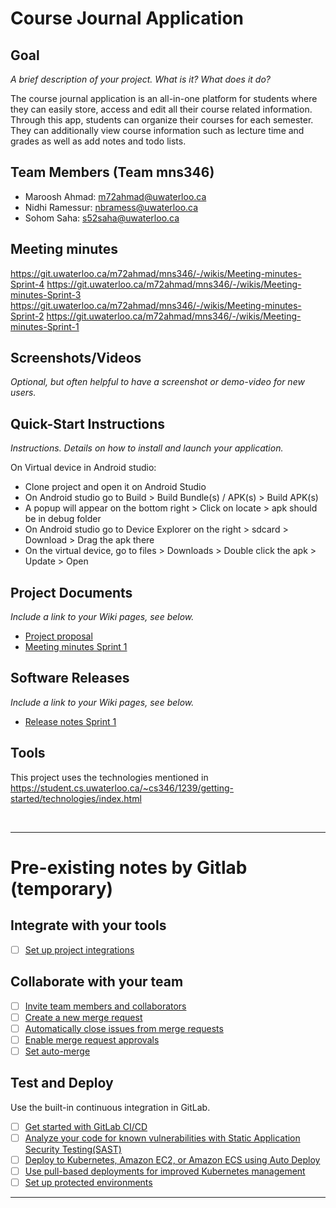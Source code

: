 # Course Journal Application

## Goal
_A brief description of your project. What is it? What does it do?_

The course journal application is an all-in-one platform for students where they can easily store, access and edit all their course related information. Through this app, students can organize their courses for each semester. They can additionally view course information such as lecture time and grades as well as add notes and todo lists.

## Team Members (Team mns346)
- Maroosh Ahmad: m72ahmad@uwaterloo.ca
- Nidhi Ramessur: nbramess@uwaterloo.ca
- Sohom Saha: s52saha@uwaterloo.ca

## Meeting minutes
https://git.uwaterloo.ca/m72ahmad/mns346/-/wikis/Meeting-minutes-Sprint-4
https://git.uwaterloo.ca/m72ahmad/mns346/-/wikis/Meeting-minutes-Sprint-3
https://git.uwaterloo.ca/m72ahmad/mns346/-/wikis/Meeting-minutes-Sprint-2
https://git.uwaterloo.ca/m72ahmad/mns346/-/wikis/Meeting-minutes-Sprint-1


## Screenshots/Videos
_Optional, but often helpful to have a screenshot or demo-video for new users._


## Quick-Start Instructions
_Instructions. Details on how to install and launch your application._

On Virtual device in Android studio:
- Clone project and open it on Android Studio
- On Android studio go to Build > Build Bundle(s) / APK(s) > Build APK(s)
- A popup will appear on the bottom right > Click on locate > apk should be in debug folder
- On Android studio go to Device Explorer on the right > sdcard > Download > Drag the apk there
- On the virtual device, go to files > Downloads > Double click the apk > Update > Open


## Project Documents
_Include a link to your Wiki pages, see below._

- [Project proposal](https://git.uwaterloo.ca/m72ahmad/mns346/-/wikis/Project-Proposal)
- [Meeting minutes Sprint 1](https://git.uwaterloo.ca/m72ahmad/mns346/-/wikis/Meeting-minutes-Sprint-1)


## Software Releases
_Include a link to your Wiki pages, see below._

- [Release notes Sprint 1](https://git.uwaterloo.ca/m72ahmad/mns346/-/wikis/Release-notes-Sprint-1)

## Tools
This project uses the technologies mentioned in https://student.cs.uwaterloo.ca/~cs346/1239/getting-started/technologies/index.html

&nbsp; <!--- just extra space -->

***

# Pre-existing notes by Gitlab (temporary)

## Integrate with your tools

- [ ] [Set up project integrations](https://git.uwaterloo.ca/m72ahmad/mns346/-/settings/integrations)

## Collaborate with your team

- [ ] [Invite team members and collaborators](https://docs.gitlab.com/ee/user/project/members/)
- [ ] [Create a new merge request](https://docs.gitlab.com/ee/user/project/merge_requests/creating_merge_requests.html)
- [ ] [Automatically close issues from merge requests](https://docs.gitlab.com/ee/user/project/issues/managing_issues.html#closing-issues-automatically)
- [ ] [Enable merge request approvals](https://docs.gitlab.com/ee/user/project/merge_requests/approvals/)
- [ ] [Set auto-merge](https://docs.gitlab.com/ee/user/project/merge_requests/merge_when_pipeline_succeeds.html)

## Test and Deploy

Use the built-in continuous integration in GitLab.

- [ ] [Get started with GitLab CI/CD](https://docs.gitlab.com/ee/ci/quick_start/index.html)
- [ ] [Analyze your code for known vulnerabilities with Static Application Security Testing(SAST)](https://docs.gitlab.com/ee/user/application_security/sast/)
- [ ] [Deploy to Kubernetes, Amazon EC2, or Amazon ECS using Auto Deploy](https://docs.gitlab.com/ee/topics/autodevops/requirements.html)
- [ ] [Use pull-based deployments for improved Kubernetes management](https://docs.gitlab.com/ee/user/clusters/agent/)
- [ ] [Set up protected environments](https://docs.gitlab.com/ee/ci/environments/protected_environments.html)

***
